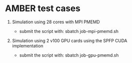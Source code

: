 # AMBER test cases

1. Simulation using 28 cores with MPI PMEMD
   - submit the script with: sbatch job-mpi-pmemd.sh 

2. Simulation using 2 v100 GPU cards using the SPFP CUDA implementation
   - submit the script with: sbatch job-gpu-pmemd.sh 
